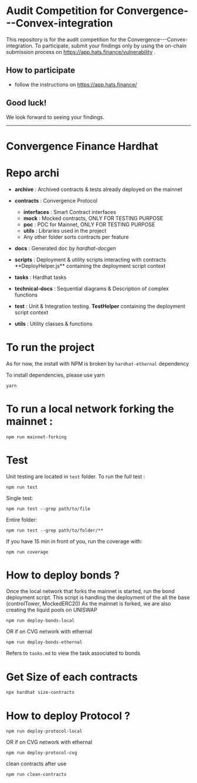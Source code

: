# Audit Competition for Convergence---Convex-integration
This repository is for the audit competition for the Convergence---Convex-integration.
To participate, submit your findings only by using the on-chain submission process on https://app.hats.finance/vulnerability .
## How to participate
- follow the instructions on https://app.hats.finance/
## Good luck!
We look forward to seeing your findings.
* * *
# Convergence Finance Hardhat

# Repo archi

- **archive** : Archived contracts & tests already deployed on the mainnet
- **contracts** : Convergence Protocol

  - **interfaces** : Smart Contract interfaces
  - **mock** : Mocked contracts, ONLY FOR TESTING PURPOSE
  - **poc** : POC for Mainnet, ONLY FOR TESTING PURPOSE
  - **utils** : Libraries used in the project
  - Any other folder sorts contracts per feature

- **docs** : Generated doc by _hardhat-docgen_
- **scripts** : Deployment & utility scripts interacting with contracts \*\*DeployHelper.js\*\* containing the deployment script context
- **tasks** : Hardhat tasks
- **technical-docs** : Sequential diagrams & Description of complex functions
- **test** : Unit & Integration testing. **TestHelper** containing the deployment script context
- **utils** : Utility classes & functions

# To run the project

As for now, the install with NPM is broken by `hardhat-ethernal` dependency

To install dependencies, please use yarn

```shell
yarn
```

# To run a local network forking the mainnet :

```shell
npm run mainnet-forking
```

# Test

Unit testing are located in `test` folder.
To run the full test :

```
npm run test
```

Single test:

```shell
npm run test --grep path/to/file
```

Entire folder:

```shell
npm run test --grep path/to/folder/**
```

If you have 15 min in front of you, run the coverage with:

```shell
npm run coverage
```

# How to deploy bonds ?

Once the local network that forks the mainnet is started, run the bond deployment script.
This script is handling the deployment of the all the base (controlTower, MockedERC20)
As the mainnet is forked, we are also creating the liquid pools on UNISWAP

```
npm run deploy-bonds-local
```

OR if on CVG network with ethernal

```
npm run deploy-bonds-ethernal
```

Refers to `tasks.md` to view the task associated to bonds

# Get Size of each contracts

```
npx hardhat size-contracts
```

# How to deploy Protocol ?

```
npm run deploy-protocol-local
```

OR if on CVG network with ethernal

```
npm run deploy-protocol-cvg
```

clean contracts after use

```
npm run clean-contracts
```
